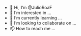 - 👋 Hi, I’m @JulioRoaF
- 👀 I’m interested in ...
- 🌱 I’m currently learning ...
- 💞️ I’m looking to collaborate on ...
- 📫 How to reach me ...

<!---
JulioRoaF/JulioRoaF is a ✨ special ✨ repository because its `README.md` (this file) appears on your GitHub profile.
You can click the Preview link to take a look at your changes.
--->
